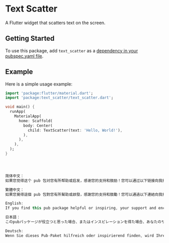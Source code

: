 # Text Scatter

A Flutter widget that scatters text on the screen.

## Getting Started

To use this package, add `text_scatter` as a [dependency in your pubspec.yaml file](https://flutter.dev/docs/development/packages-and-plugins/using-packages).

## Example

Here is a simple usage example:

```dart
import 'package:flutter/material.dart';
import 'package:text_scatter/text_scatter.dart';

void main() {
  runApp(
    MaterialApp(
      home: Scaffold(
        body: Center(
          child: TextScatter(text: 'Hello, World!'),
        ),
      ),
    ),
  );
}




简体中文：
如果您觉得这个 pub 包对您有所帮助或启发，感谢您的支持和鼓励！您可以通过以下链接向我打赏：https://paypal.me/bigpeak?country.x=C2&locale.x=zh_XC。您的慷慨将激励我继续改进和维护这个项目，为开源社区贡献更多。

繁體中文：
如果您覺得這個 pub 包對您有所幫助或啟發，感謝您的支持和鼓勵！您可以通過以下連結向我打賞：https://paypal.me/bigpeak?country.x=C2&locale.x=zh_XC。您的慷慨將激勵我繼續改進和維護這個項目，為開源社區貢獻更多。

English:
If you find this pub package helpful or inspiring, your support and encouragement are appreciated! You can tip me via the following link: https://paypal.me/bigpeak?country.x=C2&locale.x=zh_XC. Your generosity will motivate me to continue improving and maintaining this project, contributing more to the open-source community.

日本語：
このpubパッケージが役立つと思った場合、またはインスピレーションを得た場合、あなたのサポートと励ましを感謝します！以下のリンクから私にチップを送ることができます：https://paypal.me/bigpeak?country.x=C2&locale.x=zh_XC。あなたの寛大さが私を励まし、このプロジェクトの改善と維持を続け、オープンソースコミュニティにさらに貢献することを促します。

Deutsch:
Wenn Sie dieses Pub-Paket hilfreich oder inspirierend finden, wird Ihre Unterstützung und Ermutigung geschätzt! Sie können mir über den folgenden Link ein Trinkgeld geben: https://paypal.me/bigpeak?country.x=C2&locale.x=zh_XC. Ihre Großzügigkeit wird mich motivieren, dieses Projekt weiter zu verbessern und zu pflegen, und mehr zur Open-Source-Gemeinschaft beitragen.